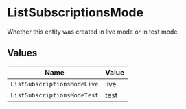 # ListSubscriptionsMode

Whether this entity was created in live mode or in test mode.


## Values

| Name                        | Value                       |
| --------------------------- | --------------------------- |
| `ListSubscriptionsModeLive` | live                        |
| `ListSubscriptionsModeTest` | test                        |